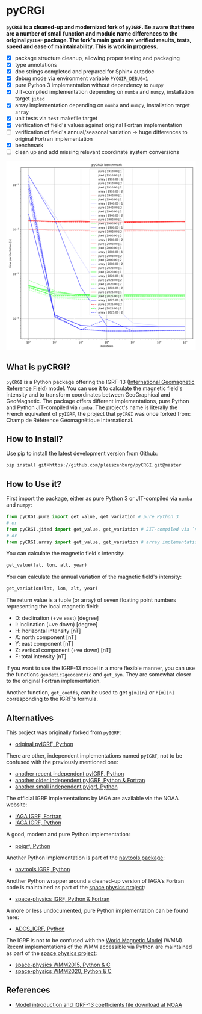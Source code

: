# pyCRGI

**``pyCRGI`` is a cleaned-up and modernized fork of ``pyIGRF``. Be aware that there are a number of small function and module name differences to the original ``pyIGRF`` package. The fork's main goals are verified results, tests, speed and ease of maintainability. This is work in progress.**

- [x] package structure cleanup, allowing proper testing and packaging
- [x] type annotations
- [x] doc strings completed and prepared for Sphinx autodoc
- [x] debug mode via environment variable `PYCGIR_DEBUG=1`
- [x] pure Python 3 implementation without dependency to `numpy`
- [x] JIT-compiled implementation depending on `numba` and `numpy`, installation target `jited`
- [x] array implementation depending on `numba` and `numpy`, installation target `array`
- [x] unit tests via `test` makefile target
- [x] verification of field's values against original Fortran implementation
- [ ] verification of field's annual/seasonal variation -> huge differences to original Fortran implementation
- [x] benchmark
- [ ] clean up and add missing relevant coordinate system conversions

![benchmark on an AMD Epyc 7443p](benchmark/plot_epyc7443p.png?raw=true "benchmark")

## What is pyCRGI?

`pyCRGI` is a Python package offering the IGRF-13 ([International Geomagnetic Reference Field](https://en.wikipedia.org/wiki/International_Geomagnetic_Reference_Field)) model. You can use it to calculate the magnetic field's intensity and to transform coordinates between GeoGraphical and GeoMagnetic. The package offers different implementations, pure Python and Python JIT-compiled via `numba`. The project's name is literally the French equivalent of `pyIGRF`, the project that `pyCRGI` was once forked from: Champ de Référence Géomagnétique International.

## How to Install?

Use pip to install the latest development version from Github:

```bash
pip install git+https://github.com/pleiszenburg/pyCRGI.git@master
```

## How to Use it?

First import the package, either as pure Python 3 or JIT-compiled via `numba` and `numpy`:

```python
from pyCRGI.pure import get_value, get_variation # pure Python 3
# or
from pyCRGI.jited import get_value, get_variation # JIT-compiled via `numba` and `numpy`
# or
from pyCRGI.array import get_value, get_variation # array implementation via `numba` and `numpy`
```

You can calculate the magnetic field's intensity:

```python
get_value(lat, lon, alt, year)
```

You can calculate the annual variation of the magnetic field's intensity:

```python
get_variation(lat, lon, alt, year)
```

The return value is a tuple (or array) of seven floating point numbers representing the local magnetic field:

- D: declination (+ve east) [degree]
- I: inclination (+ve down) [degree]
- H: horizontal intensity [nT]
- X: north component [nT]
- Y: east component [nT]
- Z: vertical component (+ve down) [nT]
- F: total intensity [nT]

If you want to use the IGRF-13 model in a more flexible manner, you can use the functions `geodetic2geocentric` and `get_syn`. They are somewhat closer to the original Fortran implementation.

Another function, `get_coeffs`, can be used to get `g[m][n]` or `h[m][n]` corresponding to the IGRF's formula.

## Alternatives

This project was originally forked from `pyIGRF`:

- [original pyIGRF, Python](https://github.com/zzyztyy/pyIGRF)

There are other, independent implementations named `pyIGRF`, not to be confused with the previously mentioned one:

- [another recent independent pyIGRF, Python](https://github.com/ciaranbe/pyIGRF)
- [another older independent pyIGRF, Python & Fortran](https://github.com/rilma/pyIGRF)
- [another small independent pyigrf, Python](https://github.com/radars-eceillinois/pyigrf)

The official IGRF implementations by IAGA are available via the NOAA website:

- [IAGA IGRF, Fortran](https://www.ngdc.noaa.gov/IAGA/vmod/igrf13.f)
- [IAGA IGRF, Python](https://www.ngdc.noaa.gov/IAGA/vmod/pyIGRF.zip)

A good, modern and pure Python implementation:

- [ppigrf, Python](https://github.com/klaundal/ppigrf)

Another Python implementation is part of the [navtools package](https://github.com/slott56/navtools):

- [navtools IGRF, Python](https://github.com/slott56/navtools/blob/master/navtools/igrf.py)

Another Python wrapper around a cleaned-up version of IAGA's Fortran code is maintained as part of the [space physics project](https://github.com/space-physics):

- [space-physics IGRF, Python & Fortran](https://github.com/space-physics/igrf)

A more or less undocumented, pure Python implementation can be found here:

- [ADCS_IGRF, Python](https://github.com/IvanSmirnovSPL/ADCS_IGRF/blob/master/IGRF/IGRF.py)

The IGRF is not to be confused with the [World Magnetic Model](https://en.wikipedia.org/wiki/World_Magnetic_Model) (WMM). Recent implementations of the WMM accessible via Python are maintained as part of the [space physics project](https://github.com/space-physics):

- [space-physics WMM2015, Python & C](https://github.com/space-physics/WMM2015)
- [space-physics WMM2020, Python & C](https://github.com/space-physics/wmm2020)

## References

- [Model introduction and IGRF-13 coefficients file download at NOAA](https://www.ngdc.noaa.gov/IAGA/vmod/igrf.html)
